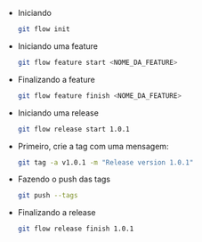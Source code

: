 - Iniciando

    ```bash
    git flow init
    ```

- Iniciando uma feature

    ```bash
    git flow feature start <NOME_DA_FEATURE>
    ```

- Finalizando a feature

    ```bash
    git flow feature finish <NOME_DA_FEATURE>
    ```

- Iniciando uma release

    ```bash
    git flow release start 1.0.1
    ```

- Primeiro, crie a tag com uma mensagem:

    ```bash
    git tag -a v1.0.1 -m "Release version 1.0.1"
    ```


- Fazendo o push das tags

    ```bash
    git push --tags
    ```

- Finalizando a release

    ```bash
    git flow release finish 1.0.1
    ```
